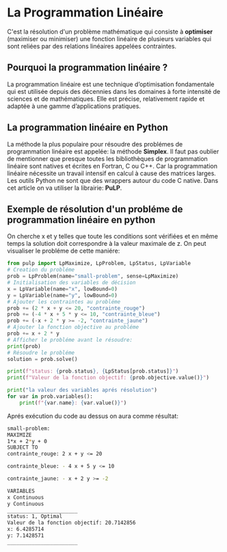 # La Programmation Linéaire

C'est la résolution d'un problème mathématique qui consiste à **optimiser** (maximiser ou minimiser) une fonction linéaire de plusieurs variables qui sont reliées par des relations linéaires appelées contraintes.


## Pourquoi la programmation linéaire ?

La programmation linéaire est une technique d’optimisation fondamentale qui est utilisée depuis des décennies dans les domaines à forte intensité de sciences et de mathématiques. Elle est précise, relativement rapide et adaptée à une gamme d’applications pratiques.

## La programmation linéaire en Python

La méthode la plus populaire pour résoudre des problémes de programmation linéaire est appelée: la méthode **Simplex**.
Il faut pas oublier de mentionner que presque toutes les bibliothèques de programmation linéaire sont natives et écrites en Fortran, C ou C++. Car la programmation linéaire nécessite un travail intensif en calcul à cause des matrices larges. Les outils Python ne sont que des wrappers autour du code C native.
Dans cet article on va utiliser la librairie: **PuLP**. 

## Exemple de résolution d'un probléme de programmation linéaire en python

On cherche x et y telles que toute les conditions sont vérifiées et en même temps la solution doit correspondre à la valeur maximale de z.
On peut visualiser le probléme de cette maniére:

```python
from pulp import LpMaximize, LpProblem, LpStatus, LpVariable
# Creation du probléme
prob = LpProblem(name="small-problem", sense=LpMaximize)
# Initialisation des variables de décision
x = LpVariable(name="x", lowBound=0)
y = LpVariable(name="y", lowBound=0)
# Ajouter les contraintes au probléme
prob += (2 * x + y <= 20, "contrainte_rouge")
prob += (-4 * x + 5 * y <= 10, "contrainte_bleue")
prob += (-x + 2 * y >= -2, "contrainte_jaune")
# Ajouter la fonction objective au probléme
prob += x + 2 * y
# Afficher le probléme avant le résoudre:
print(prob)
# Résoudre le probléme
solution = prob.solve()

print(f"status: {prob.status}, {LpStatus[prob.status]}")
print(f"Valeur de la fonction objectif: {prob.objective.value()}")

print("la valeur des variables aprés résolution")
for var in prob.variables():
	print(f"{var.name}: {var.value()}")
```
Aprés exécution du code au dessus on aura comme résultat:
```sh
small-problem:
MAXIMIZE
1*x + 2*y + 0
SUBJECT TO
contrainte_rouge: 2 x + y <= 20

contrainte_bleue: - 4 x + 5 y <= 10

contrainte_jaune: - x + 2 y >= -2

VARIABLES
x Continuous
y Continuous
_______________________
status: 1, Optimal
Valeur de la fonction objectif: 20.7142856
x: 6.4285714
y: 7.1428571
_______________________
```
